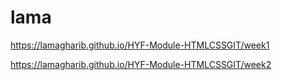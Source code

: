 # lama
https://lamagharib.github.io/HYF-Module-HTMLCSSGIT/week1


https://lamagharib.github.io/HYF-Module-HTMLCSSGIT/week2
